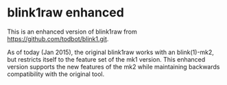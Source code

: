 # blink1raw enhanced

This is an enhanced version of blink1raw from
https://github.com/todbot/blink1.git.

As of today (Jan 2015), the original blink1raw works with an blink(1)-mk2, but
restricts itself to the feature set of the mk1 version. This enhanced version
supports the new features of the mk2 while maintaining backwards compatibility
with the original tool.
